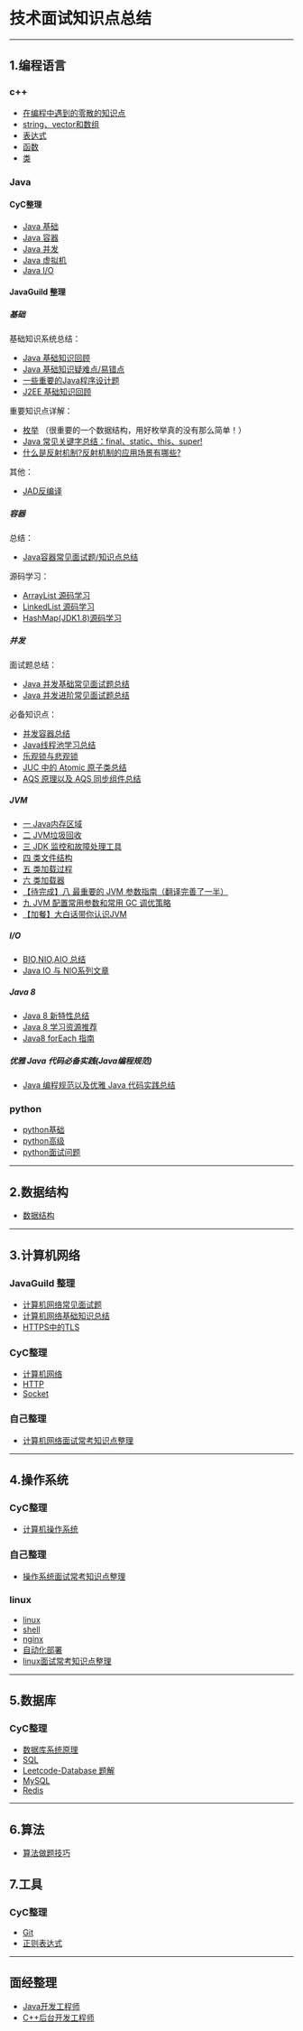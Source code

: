 # 技术面试知识点总结

---

## 1.编程语言

### c++
- [在编程中遇到的零散的知识点](/docs/notes/1.编程语言/c++/在编程中遇到的零散的知识点.md)
- [string、vector和数组](/docs/notes/1.编程语言/c++/string和vector.md)
- [表达式](/docs/notes/1.编程语言/c++/expression.md)
- [函数](/docs/notes/1.编程语言/c++/function.md)
- [类](/docs/notes/1.编程语言/c++/class.md)

### Java

#### CyC整理

- [Java 基础](https://github.com/CyC2018/CS-Notes/blob/master/notes/Java%20%E5%9F%BA%E7%A1%80.md)
- [Java 容器](https://github.com/CyC2018/CS-Notes/blob/master/notes/Java%20%E5%AE%B9%E5%99%A8.md)
- [Java 并发](https://github.com/CyC2018/CS-Notes/blob/master/notes/Java%20%E5%B9%B6%E5%8F%91.md)
- [Java 虚拟机](https://github.com/CyC2018/CS-Notes/blob/master/notes/Java%20%E8%99%9A%E6%8B%9F%E6%9C%BA.md)
- [Java I/O](https://github.com/CyC2018/CS-Notes/blob/master/notes/Java%20IO.md)

#### JavaGuild 整理

##### 基础

基础知识系统总结：

- [Java 基础知识回顾](https://github.com/Snailclimb/JavaGuide/blob/master/docs/java/Java%E5%9F%BA%E7%A1%80%E7%9F%A5%E8%AF%86.md)
- [Java 基础知识疑难点/易错点](https://github.com/Snailclimb/JavaGuide/blob/master/docs/java/Java%E7%96%91%E9%9A%BE%E7%82%B9.md)
- [一些重要的Java程序设计题](https://github.com/Snailclimb/JavaGuide/blob/master/docs/java/Java%E7%A8%8B%E5%BA%8F%E8%AE%BE%E8%AE%A1%E9%A2%98.md)
- [J2EE 基础知识回顾](https://github.com/Snailclimb/JavaGuide/blob/master/docs/java/J2EE%E5%9F%BA%E7%A1%80%E7%9F%A5%E8%AF%86.md)

重要知识点详解：

- [枚举](https://github.com/Snailclimb/JavaGuide/blob/master/docs/java/basic/%E7%94%A8%E5%A5%BDJava%E4%B8%AD%E7%9A%84%E6%9E%9A%E4%B8%BE%E7%9C%9F%E7%9A%84%E6%B2%A1%E6%9C%89%E9%82%A3%E4%B9%88%E7%AE%80%E5%8D%95.md) （很重要的一个数据结构，用好枚举真的没有那么简单！）
- [Java 常见关键字总结：final、static、this、super!](https://github.com/Snailclimb/JavaGuide/blob/master/docs/java/basic/final%E3%80%81static%E3%80%81this%E3%80%81super.md)
- [什么是反射机制?反射机制的应用场景有哪些?](https://github.com/Snailclimb/JavaGuide/blob/master/docs/java/basic/reflection.md)

其他：

- [JAD反编译](https://github.com/Snailclimb/JavaGuide/blob/master/docs/java/JAD%E5%8F%8D%E7%BC%96%E8%AF%91tricks.md)

##### 容器

总结：

- [Java容器常见面试题/知识点总结](https://github.com/Snailclimb/JavaGuide/blob/master/docs/java/collection/Java%E9%9B%86%E5%90%88%E6%A1%86%E6%9E%B6%E5%B8%B8%E8%A7%81%E9%9D%A2%E8%AF%95%E9%A2%98.md)

源码学习：

- [ArrayList 源码学习](https://github.com/Snailclimb/JavaGuide/blob/master/docs/java/collection/ArrayList.md)
- [LinkedList 源码学习](https://github.com/Snailclimb/JavaGuide/blob/master/docs/java/collection/LinkedList.md)
- [HashMap(JDK1.8)源码学习](https://github.com/Snailclimb/JavaGuide/blob/master/docs/java/collection/HashMap.md)

##### 并发

面试题总结：

- [Java 并发基础常见面试题总结](https://github.com/Snailclimb/JavaGuide/blob/master/docs/java/Multithread/JavaConcurrencyBasicsCommonInterviewQuestionsSummary.md)
- [Java 并发进阶常见面试题总结](https://github.com/Snailclimb/JavaGuide/blob/master/docs/java/Multithread/JavaConcurrencyAdvancedCommonInterviewQuestions.md)

必备知识点：

- [并发容器总结](https://github.com/Snailclimb/JavaGuide/blob/master/docs/java/Multithread/%E5%B9%B6%E5%8F%91%E5%AE%B9%E5%99%A8%E6%80%BB%E7%BB%93.md)
- [Java线程池学习总结](https://github.com/Snailclimb/JavaGuide/blob/master/docs/java/Multithread/java%E7%BA%BF%E7%A8%8B%E6%B1%A0%E5%AD%A6%E4%B9%A0%E6%80%BB%E7%BB%93.md)
- [乐观锁与悲观锁](https://github.com/Snailclimb/JavaGuide/blob/master/docs/essential-content-for-interview/%E9%9D%A2%E8%AF%95%E5%BF%85%E5%A4%87%E4%B9%8B%E4%B9%90%E8%A7%82%E9%94%81%E4%B8%8E%E6%82%B2%E8%A7%82%E9%94%81.md)
- [JUC 中的 Atomic 原子类总结](https://github.com/Snailclimb/JavaGuide/blob/master/docs/java/Multithread/Atomic.md)
- [AQS 原理以及 AQS 同步组件总结](https://github.com/Snailclimb/JavaGuide/blob/master/docs/java/Multithread/AQS.md)

##### JVM

- [一 Java内存区域](https://github.com/Snailclimb/JavaGuide/blob/master/docs/java/jvm/Java%E5%86%85%E5%AD%98%E5%8C%BA%E5%9F%9F.md)
- [二 JVM垃圾回收](https://github.com/Snailclimb/JavaGuide/blob/master/docs/java/jvm/JVM%E5%9E%83%E5%9C%BE%E5%9B%9E%E6%94%B6.md)
- [三 JDK 监控和故障处理工具](https://github.com/Snailclimb/JavaGuide/blob/master/docs/java/jvm/JDK%E7%9B%91%E6%8E%A7%E5%92%8C%E6%95%85%E9%9A%9C%E5%A4%84%E7%90%86%E5%B7%A5%E5%85%B7%E6%80%BB%E7%BB%93.md)
- [四 类文件结构](https://github.com/Snailclimb/JavaGuide/blob/master/docs/java/jvm/%E7%B1%BB%E6%96%87%E4%BB%B6%E7%BB%93%E6%9E%84.md)
- [五 类加载过程](https://github.com/Snailclimb/JavaGuide/blob/master/docs/java/jvm/%E7%B1%BB%E5%8A%A0%E8%BD%BD%E8%BF%87%E7%A8%8B.md)
- [六 类加载器](https://github.com/Snailclimb/JavaGuide/blob/master/docs/java/jvm/%E7%B1%BB%E5%8A%A0%E8%BD%BD%E5%99%A8.md)
- [【待完成】八 最重要的 JVM 参数指南（翻译完善了一半）](https://github.com/Snailclimb/JavaGuide/blob/master/docs/java/jvm/%E6%9C%80%E9%87%8D%E8%A6%81%E7%9A%84JVM%E5%8F%82%E6%95%B0%E6%8C%87%E5%8D%97.md)
- [九 JVM 配置常用参数和常用 GC 调优策略](https://github.com/Snailclimb/JavaGuide/blob/master/docs/java/jvm/GC%E8%B0%83%E4%BC%98%E5%8F%82%E6%95%B0.md)
- [【加餐】大白话带你认识JVM](https://github.com/Snailclimb/JavaGuide/blob/master/docs/java/jvm/%5B%E5%8A%A0%E9%A4%90%5D%E5%A4%A7%E7%99%BD%E8%AF%9D%E5%B8%A6%E4%BD%A0%E8%AE%A4%E8%AF%86JVM.md)

##### I/O

- [BIO,NIO,AIO 总结](https://github.com/Snailclimb/JavaGuide/blob/master/docs/java/BIO-NIO-AIO.md)
- [Java IO 与 NIO系列文章](https://github.com/Snailclimb/JavaGuide/blob/master/docs/java/Java%20IO%E4%B8%8ENIO.md)

##### Java 8

- [Java 8 新特性总结](https://github.com/Snailclimb/JavaGuide/blob/master/docs/java/What's%20New%20in%20JDK8/Java8Tutorial.md)
- [Java 8 学习资源推荐](https://github.com/Snailclimb/JavaGuide/blob/master/docs/java/What's%20New%20in%20JDK8/Java8%E6%95%99%E7%A8%8B%E6%8E%A8%E8%8D%90.md)
- [Java8 forEach 指南](https://github.com/Snailclimb/JavaGuide/blob/master/docs/java/What's%20New%20in%20JDK8/Java8foreach%E6%8C%87%E5%8D%97.md)

##### 优雅 Java 代码必备实践(Java编程规范)

- [Java 编程规范以及优雅 Java 代码实践总结](https://github.com/Snailclimb/JavaGuide/blob/master/docs/java/Java%E7%BC%96%E7%A8%8B%E8%A7%84%E8%8C%83.md)

### python

- [python基础](/docs/notes/1.编程语言/python/python_base.md)
- [python高级](/docs/notes/1.编程语言/python/python_high.md)
- [python面试问题](/docs/notes/1.编程语言/python/python_interview.md)

---

## 2.数据结构

- [数据结构](/docs/notes/2.数据结构/数据结构.md)

---

## 3.计算机网络

### JavaGuild 整理

- [计算机网络常见面试题](https://github.com/Snailclimb/JavaGuide/blob/master/docs/network/%E8%AE%A1%E7%AE%97%E6%9C%BA%E7%BD%91%E7%BB%9C.md)
- [计算机网络基础知识总结](https://github.com/Snailclimb/JavaGuide/blob/master/docs/network/%E5%B9%B2%E8%B4%A7%EF%BC%9A%E8%AE%A1%E7%AE%97%E6%9C%BA%E7%BD%91%E7%BB%9C%E7%9F%A5%E8%AF%86%E6%80%BB%E7%BB%93.md)
- [HTTPS中的TLS](https://github.com/Snailclimb/JavaGuide/blob/master/docs/network/HTTPS%E4%B8%AD%E7%9A%84TLS.md)

### CyC整理

- [计算机网络](https://github.com/CyC2018/CS-Notes/blob/master/notes/%E8%AE%A1%E7%AE%97%E6%9C%BA%E7%BD%91%E7%BB%9C%20-%20%E7%9B%AE%E5%BD%95.md)
- [HTTP](https://github.com/CyC2018/CS-Notes/blob/master/notes/HTTP.md)
- [Socket](https://github.com/CyC2018/CS-Notes/blob/master/notes/Socket.md)

### 自己整理

- [计算机网络面试常考知识点整理](/docs/notes/3.计算机网络/network.md)

---

## 4.操作系统

### CyC整理

- [计算机操作系统](https://github.com/CyC2018/CS-Notes/blob/master/notes/%E8%AE%A1%E7%AE%97%E6%9C%BA%E6%93%8D%E4%BD%9C%E7%B3%BB%E7%BB%9F%20-%20%E7%9B%AE%E5%BD%95.md)

### 自己整理

- [操作系统面试常考知识点整理](/docs/notes/4.操作系统/os.md)

### linux

- [linux](/docs/notes/4.操作系统/linux/linux.md)
- [shell](/docs/notes/4.操作系统/linux/shell.md)
- [nginx](/docs/notes/4.操作系统/linux/nginx.md)
- [自动化部署](/docs/notes/4.操作系统/linux/自动化部署.md)
- [linux面试常考知识点整理](/docs/notes/4.操作系统/linux/linux面试问题.md)

---

## 5.数据库

### CyC整理

- [数据库系统原理](https://github.com/CyC2018/CS-Notes/blob/master/notes/%E6%95%B0%E6%8D%AE%E5%BA%93%E7%B3%BB%E7%BB%9F%E5%8E%9F%E7%90%86.md)
- [SQL](https://github.com/CyC2018/CS-Notes/blob/master/notes/SQL.md)
- [Leetcode-Database 题解](https://github.com/CyC2018/CS-Notes/blob/master/notes/Leetcode-Database%20%E9%A2%98%E8%A7%A3.md)
- [MySQL](https://github.com/CyC2018/CS-Notes/blob/master/notes/MySQL.md)
- [Redis](https://github.com/CyC2018/CS-Notes/blob/master/notes/Redis.md)

---

## 6.算法

- [算法做题技巧](/docs/notes/6.算法/算法做题技巧.md)

## 7.工具

### CyC整理

- [Git](https://github.com/CyC2018/CS-Notes/blob/master/notes/Git.md)
- [正则表达式](https://github.com/CyC2018/CS-Notes/blob/master/notes/%E6%AD%A3%E5%88%99%E8%A1%A8%E8%BE%BE%E5%BC%8F.md)

---

## 面经整理

- [Java开发工程师](/docs/面经/Java研发工程师/)
- [C++后台开发工程师](/docs/面经/C++后台/)
